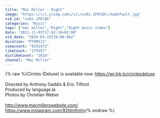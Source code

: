 ```yaml
---
title: "Mac Miller - Right"
image: "https:\/\/i.ytimg.com\/vi\/vx0i-iPOlQk\/hqdefault.jpg"
vid_id: "vx0i-iPOlQk"
categories: "Music"
tags: ["mac miller","Right","Right music video"]
date: "2021-11-03T17:02:18+03:00"
vid_date: "2020-03-19T20:00:06Z"
duration: "PT4M51S"
viewcount: "9191472"
likeCount: "179197"
dislikeCount: "1814"
channel: "Mac Miller"
---
```

{% raw %}Circles (Deluxe) is available now: <a rel="nofollow" target="blank" href="https://wr.lnk.to/circlesdeluxe">https://wr.lnk.to/circlesdeluxe</a><br /><br />Directed by Anthony Gaddis &amp; Eric Tilford<br />Produced by language.la<br />Photos by Christian Weber<br /><br /><a rel="nofollow" target="blank" href="http://www.macmillerswebsite.com/">http://www.macmillerswebsite.com/</a><br /><a rel="nofollow" target="blank" href="https://www.instagram.com/92tilinfinity">https://www.instagram.com/92tilinfinity</a>{% endraw %}
